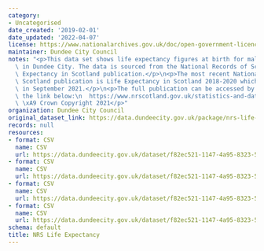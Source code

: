 ```yaml
---
category:
- Uncategorised
date_created: '2019-02-01'
date_updated: '2022-04-07'
license: https://www.nationalarchives.gov.uk/doc/open-government-licence/version/3/
maintainer: Dundee City Council
notes: "<p>This data set shows life expectancy figures at birth for males and females\
  \ in Dundee City. The data is sourced from the National Records of Scotland Life\
  \ Expectancy in Scotland publication.</p>\n<p>The most recent National Records of\
  \ Scotland publication is Life Expectancy in Scotland 2018-2020 which was published\
  \ in September 2021.</p>\n<p>The full publication can be accessed by clicking on\
  \ the link below:\n  https://www.nrscotland.gov.uk/statistics-and-data/statistics/statistics-by-theme/life-expectancy/life-expectancy-in-scotland/2018-2020\n\
  \ \xA9 Crown Copyright 2021</p>"
organization: Dundee City Council
original_dataset_link: https://data.dundeecity.gov.uk/package/nrs-life-expectancy
records: null
resources:
- format: CSV
  name: CSV
  url: https://data.dundeecity.gov.uk/dataset/f82ec521-1147-4a95-8323-5b24bb52d546/resource/2933add3-2d87-4bd4-bf7a-8c5cf30b41f3/download/2015_2017_lifeexp.csv
- format: CSV
  name: CSV
  url: https://data.dundeecity.gov.uk/dataset/f82ec521-1147-4a95-8323-5b24bb52d546/resource/58a6f4f9-b661-4d79-ba45-36551ef4efe1/download/nrs_2016-2018_life-expectancy.csv
- format: CSV
  name: CSV
  url: https://data.dundeecity.gov.uk/dataset/f82ec521-1147-4a95-8323-5b24bb52d546/resource/eb38aed6-4b23-4bf9-a160-c7887bb807c4/download/nrs_life_expectancy1719.csv
- format: CSV
  name: CSV
  url: https://data.dundeecity.gov.uk/dataset/f82ec521-1147-4a95-8323-5b24bb52d546/resource/0015d293-671f-4c5b-91b0-a9891478cd60/download/nrs_life_expectancy_dundee_2018_2020.csv
schema: default
title: NRS Life Expectancy
---
```

